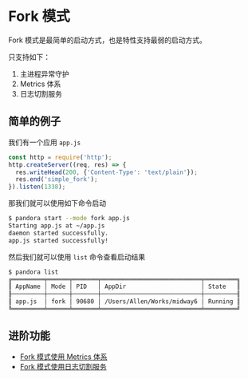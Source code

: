 # Fork 模式

Fork 模式是最简单的启动方式，也是特性支持最弱的启动方式。

只支持如下：

1. 主进程异常守护
2. Metrics 体系
3. 日志切割服务


## 简单的例子

我们有一个应用 `app.js`

```javascript
const http = require('http');
http.createServer((req, res) => {
  res.writeHead(200, {'Content-Type': 'text/plain'});
  res.end('simple_fork');
}).listen(1338);
```

那我们就可以使用如下命令启动

```bash
$ pandora start --mode fork app.js
Starting app.js at ~/app.js
daemon started successfully.
app.js started successfully!
```

然后我们就可以使用 `list` 命令查看启动结果

```bash
$ pandora list                    
╔═════════╤══════╤═══════╤════════════════════════════╤═════════╗
║ AppName │ Mode │ PID   │ AppDir                     │ State   ║
╟─────────┼──────┼───────┼────────────────────────────┼─────────╢
║ app.js  │ fork │ 90680 │ /Users/Allen/Works/midway6 │ Running ║
╚═════════╧══════╧═══════╧════════════════════════════╧═════════╝
```

## 进阶功能

* [Fork 模式使用 Metrics 体系](fork_use_metrics)
* [Fork 模式使用日志切割服务](fork_use_logger)
